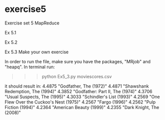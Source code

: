 # exercise5
Exercise set 5 MapReduce


Ex 5.1


Ex 5.2


Ex 5.3 Make your own exercise

In order to run the file, make sure you have the packages, "MRjob" and "heapq".
In terminal run:
>>>python Ex5_3.py moviescores.csv

it should result in:
4.4875	"Godfather, The (1972)"
4.4871	"Shawshank Redemption, The (1994)"
4.3852	"Godfather: Part II, The (1974)"
4.3706	"Usual Suspects, The (1995)"
4.3033	"Schindler's List (1993)"
4.2569	"One Flew Over the Cuckoo's Nest (1975)"
4.2567	"Fargo (1996)"
4.2562	"Pulp Fiction (1994)"
4.2364	"American Beauty (1999)"
4.2355	"Dark Knight, The (2008)"
